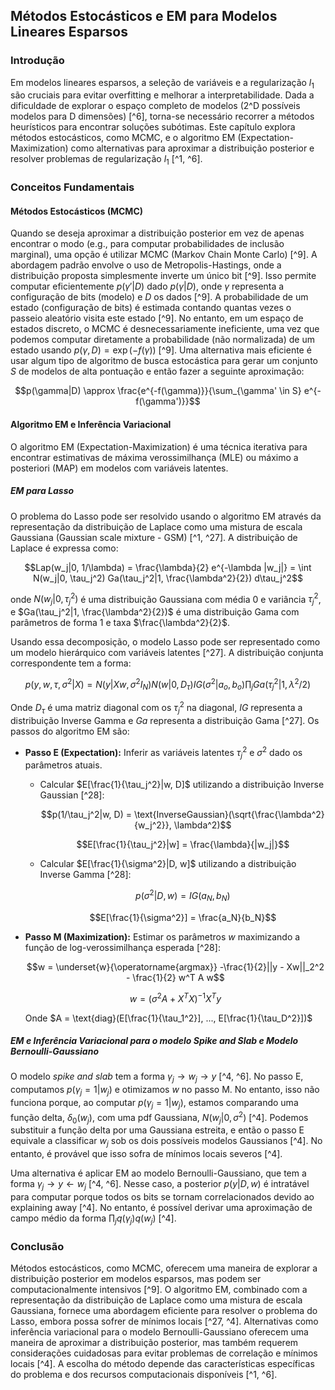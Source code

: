 ## Métodos Estocásticos e EM para Modelos Lineares Esparsos

### Introdução
Em modelos lineares esparsos, a seleção de variáveis e a regularização $l_1$ são cruciais para evitar overfitting e melhorar a interpretabilidade. Dada a dificuldade de explorar o espaço completo de modelos (2^D possíveis modelos para D dimensões) [^6], torna-se necessário recorrer a métodos heurísticos para encontrar soluções subótimas. Este capítulo explora métodos estocásticos, como MCMC, e o algoritmo EM (Expectation-Maximization) como alternativas para aproximar a distribuição posterior e resolver problemas de regularização $l_1$ [^1, ^6].

### Conceitos Fundamentais
#### Métodos Estocásticos (MCMC)
Quando se deseja aproximar a distribuição posterior em vez de apenas encontrar o modo (e.g., para computar probabilidades de inclusão marginal), uma opção é utilizar MCMC (Markov Chain Monte Carlo) [^9]. A abordagem padrão envolve o uso de Metropolis-Hastings, onde a distribuição proposta simplesmente inverte um único bit [^9]. Isso permite computar eficientemente $p(\gamma'|D)$ dado $p(\gamma|D)$, onde $\gamma$ representa a configuração de bits (modelo) e $D$ os dados [^9]. A probabilidade de um estado (configuração de bits) é estimada contando quantas vezes o passeio aleatório visita este estado [^9]. No entanto, em um espaço de estados discreto, o MCMC é desnecessariamente ineficiente, uma vez que podemos computar diretamente a probabilidade (não normalizada) de um estado usando $p(\gamma, D) = \exp(-f(\gamma))$ [^9]. Uma alternativa mais eficiente é usar algum tipo de algoritmo de busca estocástica para gerar um conjunto $S$ de modelos de alta pontuação e então fazer a seguinte aproximação:

$$p(\gamma|D) \approx \frac{e^{-f(\gamma)}}{\sum_{\gamma' \in S} e^{-f(\gamma')}}$$

#### Algoritmo EM e Inferência Variacional
O algoritmo EM (Expectation-Maximization) é uma técnica iterativa para encontrar estimativas de máxima verossimilhança (MLE) ou máximo a posteriori (MAP) em modelos com variáveis latentes.

##### EM para Lasso
O problema do Lasso pode ser resolvido usando o algoritmo EM através da representação da distribuição de Laplace como uma mistura de escala Gaussiana (Gaussian scale mixture - GSM) [^1, ^27]. A distribuição de Laplace é expressa como:

$$Lap(w_j|0, 1/\lambda) = \frac{\lambda}{2} e^{-\lambda |w_j|} = \int N(w_j|0, \tau_j^2) Ga(\tau_j^2|1, \frac{\lambda^2}{2}) d\tau_j^2$$

onde $N(w_j|0, \tau_j^2)$ é uma distribuição Gaussiana com média 0 e variância $\tau_j^2$, e $Ga(\tau_j^2|1, \frac{\lambda^2}{2})$ é uma distribuição Gama com parâmetros de forma 1 e taxa $\frac{\lambda^2}{2}$.

Usando essa decomposição, o modelo Lasso pode ser representado como um modelo hierárquico com variáveis latentes [^27]. A distribuição conjunta correspondente tem a forma:

$$p(y, w, \tau, \sigma^2|X) = N(y|Xw, \sigma^2 I_N) N(w|0, D_\tau) IG(\sigma^2|a_o, b_o) \prod_j Ga(\tau_j^2|1, \lambda^2/2)$$

Onde $D_\tau$ é uma matriz diagonal com os $\tau_j^2$ na diagonal, $IG$ representa a distribuição Inverse Gamma e $Ga$ representa a distribuição Gama [^27]. Os passos do algoritmo EM são:

*   **Passo E (Expectation):** Inferir as variáveis latentes $\tau_j^2$ e $\sigma^2$ dado os parâmetros atuais.
    *   Calcular $E[\frac{1}{\tau_j^2}|w, D]$ utilizando a distribuição Inverse Gaussian [^28]:

        $$p(1/\tau_j^2|w, D) = \text{InverseGaussian}(\sqrt{\frac{\lambda^2}{w_j^2}}, \lambda^2)$$

        $$E[\frac{1}{\tau_j^2}|w] = \frac{\lambda}{|w_j|}$$

    *   Calcular $E[\frac{1}{\sigma^2}|D, w]$ utilizando a distribuição Inverse Gamma [^28]:

        $$p(\sigma^2|D, w) = IG(a_N, b_N)$$

        $$E[\frac{1}{\sigma^2}] = \frac{a_N}{b_N}$$
*   **Passo M (Maximization):** Estimar os parâmetros $w$ maximizando a função de log-verossimilhança esperada [^28]:

    $$w = \underset{w}{\operatorname{argmax}} -\frac{1}{2}||y - Xw||_2^2 - \frac{1}{2} w^T A w$$

    $$w = (\sigma^2 A + X^T X)^{-1} X^T y$$

    Onde $A = \text{diag}(E[\frac{1}{\tau_1^2}], ..., E[\frac{1}{\tau_D^2}])$

##### EM e Inferência Variacional para o modelo Spike and Slab e Modelo Bernoulli-Gaussiano
O modelo *spike and slab* tem a forma $\gamma_j \rightarrow w_j \rightarrow y$ [^4, ^6]. No passo E, computamos $p(\gamma_j = 1|w_j)$ e otimizamos $w$ no passo M. No entanto, isso não funciona porque, ao computar $p(\gamma_j = 1|w_j)$, estamos comparando uma função delta, $\delta_0(w_j)$, com uma pdf Gaussiana, $N(w_j|0, \sigma^2)$ [^4]. Podemos substituir a função delta por uma Gaussiana estreita, e então o passo E equivale a classificar $w_j$ sob os dois possíveis modelos Gaussianos [^4]. No entanto, é provável que isso sofra de mínimos locais severos [^4].

Uma alternativa é aplicar EM ao modelo Bernoulli-Gaussiano, que tem a forma $\gamma_j \rightarrow y \leftarrow w_j$ [^4, ^6]. Nesse caso, a posterior $p(y|D, w)$ é intratável para computar porque todos os bits se tornam correlacionados devido ao explaining away [^4]. No entanto, é possível derivar uma aproximação de campo médio da forma $\prod_j q(\gamma_j)q(w_j)$ [^4].

### Conclusão
Métodos estocásticos, como MCMC, oferecem uma maneira de explorar a distribuição posterior em modelos esparsos, mas podem ser computacionalmente intensivos [^9]. O algoritmo EM, combinado com a representação da distribuição de Laplace como uma mistura de escala Gaussiana, fornece uma abordagem eficiente para resolver o problema do Lasso, embora possa sofrer de mínimos locais [^27, ^4]. Alternativas como inferência variacional para o modelo Bernoulli-Gaussiano oferecem uma maneira de aproximar a distribuição posterior, mas também requerem considerações cuidadosas para evitar problemas de correlação e mínimos locais [^4]. A escolha do método depende das características específicas do problema e dos recursos computacionais disponíveis [^1, ^6].
<!-- END -->